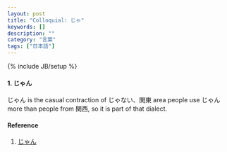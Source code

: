 ```yaml
---
layout: post
title: "Colloquial: じゃ"
keywords: []
description: ""
category: "言葉"
tags: ["日本語"]
---
```

{% include JB/setup %}

#### 1. じゃん
じゃん is the casual contraction of じゃない、関東 area people use じゃん more than people from
関西, so it is part of that dialect.



#### Reference
1. [じゃん](http://maggiesensei.com/2020/06/11/casual-japanese-how-to-use-%e3%81%98%e3%82%83%e3%82%93-jan/)
